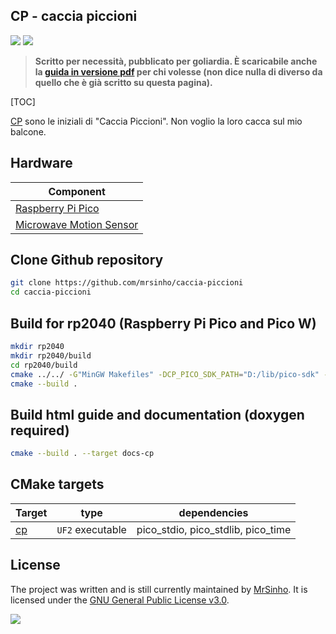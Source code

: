 ## CP - caccia piccioni

![](https://img.shields.io/badge/Sinho_softworks-A04000?style=for-the-badge&logo=&logoColor=white&labelColor=990042)
[![](https://img.shields.io/badge/GitHub_repository-000000?style=for-the-badge&logo=github&logoColor=white)](https://github.com/mrsinho/caccia-piccioni)

> **Scritto per necessità, pubblicato per goliardia. È scaricabile anche la [guida in versione pdf](https://github.com/MrSinho/caccia-piccioni/releases/download/v0.1.0/caccia-piccioni.pdf) per chi volesse (non dice nulla di diverso da quello che è già scritto su questa pagina).**

[TOC]

[CP](https://github.com/mrsinho/caccia-piccioni) sono le iniziali di "Caccia Piccioni". Non voglio la loro cacca sul mio balcone.

## Hardware

| Component                                                                                                                     |
|-------------------------------------------------------------------------------------------------------------------------------|
| [Raspberry Pi Pico](https://www.raspberrypi.com/products/raspberry-pi-pico/)                                                  |
| [Microwave Motion Sensor](http://www.cqrobot.wiki/index.php/10.525GHz_Doppler_Effect_Microwave_Motion_Sensor_SKU:_CQRSENWB01) | 

## Clone Github repository

```bash
git clone https://github.com/mrsinho/caccia-piccioni
cd caccia-piccioni
```

## Build for rp2040 (Raspberry Pi Pico and Pico W)


```bash
mkdir rp2040
mkdir rp2040/build
cd rp2040/build
cmake ../../ -G"MinGW Makefiles" -DCP_PICO_SDK_PATH="D:/lib/pico-sdk" -DPICO_TOOLCHAIN_PATH="D:/bin/gnu-arm-toolchain"
cmake --build .
```

## Build html guide and documentation (doxygen required)

```bash
cmake --build . --target docs-cp 
```

## CMake targets

| Target                                          | type           | dependencies                       |
|-------------------------------------------------|----------------|------------------------------------|
| [cp](https://github.com/mrsinho/shserial)       | `UF2` executable | pico_stdio, pico_stdlib, pico_time |

## License 

The project was written and is still currently maintained by [MrSinho](https://github.com/mrsinho). It is licensed under the [GNU General Public License v3.0](https://www.gnu.org/licenses/gpl-3.0.html). 


![](https://img.shields.io/badge/Sinho_softworks-A04000?style=for-the-badge&logo=&logoColor=white&labelColor=990042)
